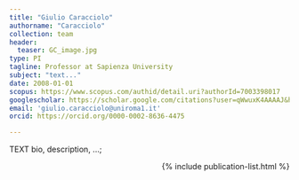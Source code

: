 ```yaml
---
title: "Giulio Caracciolo"
authorname: "Caracciolo"
collection: team
header: 
  teaser: GC_image.jpg
type: PI
tagline: Professor at Sapienza University
subject: "text..."
date: 2008-01-01
scopus: https://www.scopus.com/authid/detail.uri?authorId=7003398017
googlescholar: https://scholar.google.com/citations?user=qWwuxK4AAAAJ&hl=it&oi=ao
email: 'giulio.caracciolo@uniroma1.it'
orcid: https://orcid.org/0000-0002-8636-4475

---
```



<p align= "justify">

TEXT bio, description, ...; <br>

<div style="text-align: right"> 

{% include publication-list.html %}
